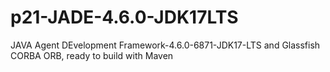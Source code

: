 # p21-JADE-4.6.0-JDK17LTS
JAVA Agent DEvelopment Framework-4.6.0-6871-JDK17-LTS and Glassfish CORBA ORB, ready to build with Maven
